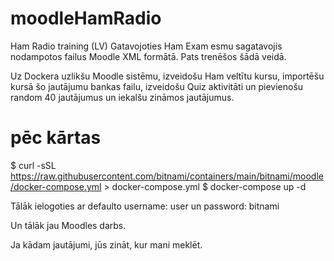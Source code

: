 # moodleHamRadio
Ham Radio training (LV)
Gatavojoties Ham Exam esmu sagatavojis nodampotos failus Moodle XML formātā.
Pats trenēšos šādā veidā.

Uz Dockera uzlikšu Moodle sistēmu, izveidošu Ham veltītu kursu, importēšu kursā šo jautājumu bankas failu, izveidošu Quiz aktivitāti un pievienošu random 40 jautājumus un iekalšu zināmos jautājumus.

# pēc kārtas

$ curl -sSL https://raw.githubusercontent.com/bitnami/containers/main/bitnami/moodle/docker-compose.yml > docker-compose.yml
$ docker-compose up -d

Tālāk ielogoties ar defaulto username: user un password: bitnami

Un tālāk jau Moodles darbs.

Ja kādam jautājumi, jūs zināt, kur mani meklēt.
